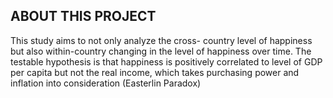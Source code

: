 ## ABOUT THIS PROJECT

This study aims to not only analyze the cross- country level of happiness but also within-country changing in the level of happiness over time. The testable hypothesis is that happiness is positively correlated to level of GDP per capita but not the real income, which takes purchasing power and inflation into consideration (Easterlin Paradox)
